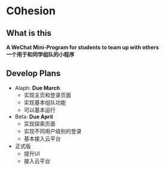 # C0hesion
## What is this 
**A WeChat Mini-Program for students to team up with others**  
**一个用于和同学组队的小程序**
## Develop Plans
- Alaph: **Due March**
  - 实现主页和登录页面
  - 实现基本组队功能
  - 可以基本运行
- Beta:  **Due April**
  - 实现探索页面
  - 实现不同用户级别的登录
  - 基本接入云平台
- 正式版
  - 提升UI
  - 接入云平台
